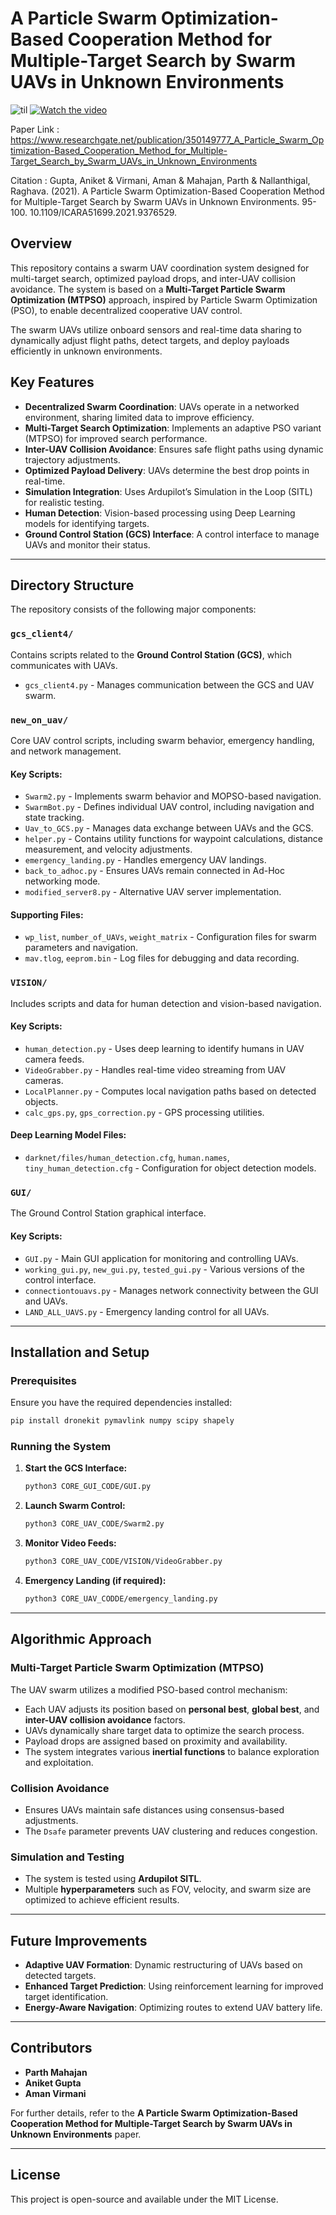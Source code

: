 
# A Particle Swarm Optimization-Based Cooperation Method for Multiple-Target Search by Swarm UAVs in Unknown Environments


![til](./Videos/MOPSO_VIDEO.gif)
[![Watch the video](https://www.youtube.com/watch?v=dCsL4g-YQkY)](https://www.youtube.com/watch?v=dCsL4g-YQkY)


Paper Link : 
https://www.researchgate.net/publication/350149777_A_Particle_Swarm_Optimization-Based_Cooperation_Method_for_Multiple-Target_Search_by_Swarm_UAVs_in_Unknown_Environments

Citation :
Gupta, Aniket & Virmani, Aman & Mahajan, Parth & Nallanthigal, Raghava. (2021). A Particle Swarm Optimization-Based Cooperation Method for Multiple-Target Search by Swarm UAVs in Unknown Environments. 95-100. 10.1109/ICARA51699.2021.9376529. 

## Overview
This repository contains a swarm UAV coordination system designed for multi-target search, optimized payload drops, and inter-UAV collision avoidance. The system is based on a **Multi-Target Particle Swarm Optimization (MTPSO)** approach, inspired by Particle Swarm Optimization (PSO), to enable decentralized cooperative UAV control.

The swarm UAVs utilize onboard sensors and real-time data sharing to dynamically adjust flight paths, detect targets, and deploy payloads efficiently in unknown environments.

## Key Features
- **Decentralized Swarm Coordination**: UAVs operate in a networked environment, sharing limited data to improve efficiency.
- **Multi-Target Search Optimization**: Implements an adaptive PSO variant (MTPSO) for improved search performance.
- **Inter-UAV Collision Avoidance**: Ensures safe flight paths using dynamic trajectory adjustments.
- **Optimized Payload Delivery**: UAVs determine the best drop points in real-time.
- **Simulation Integration**: Uses Ardupilot’s Simulation in the Loop (SITL) for realistic testing.
- **Human Detection**: Vision-based processing using Deep Learning models for identifying targets.
- **Ground Control Station (GCS) Interface**: A control interface to manage UAVs and monitor their status.

---

## Directory Structure
The repository consists of the following major components:

### `gcs_client4/`
Contains scripts related to the **Ground Control Station (GCS)**, which communicates with UAVs.
- `gcs_client4.py` - Manages communication between the GCS and UAV swarm.

### `new_on_uav/`
Core UAV control scripts, including swarm behavior, emergency handling, and network management.
#### Key Scripts:
- `Swarm2.py` - Implements swarm behavior and MOPSO-based navigation.
- `SwarmBot.py` - Defines individual UAV control, including navigation and state tracking.
- `Uav_to_GCS.py` - Manages data exchange between UAVs and the GCS.
- `helper.py` - Contains utility functions for waypoint calculations, distance measurement, and velocity adjustments.
- `emergency_landing.py` - Handles emergency UAV landings.
- `back_to_adhoc.py` - Ensures UAVs remain connected in Ad-Hoc networking mode.
- `modified_server8.py` - Alternative UAV server implementation.

#### Supporting Files:
- `wp_list`, `number_of_UAVs`, `weight_matrix` - Configuration files for swarm parameters and navigation.
- `mav.tlog`, `eeprom.bin` - Log files for debugging and data recording.

### `VISION/`
Includes scripts and data for human detection and vision-based navigation.
#### Key Scripts:
- `human_detection.py` - Uses deep learning to identify humans in UAV camera feeds.
- `VideoGrabber.py` - Handles real-time video streaming from UAV cameras.
- `LocalPlanner.py` - Computes local navigation paths based on detected objects.
- `calc_gps.py`, `gps_correction.py` - GPS processing utilities.

#### Deep Learning Model Files:
- `darknet/files/human_detection.cfg`, `human.names`, `tiny_human_detection.cfg` - Configuration for object detection models.

### `GUI/`
The Ground Control Station graphical interface.
#### Key Scripts:
- `GUI.py` - Main GUI application for monitoring and controlling UAVs.
- `working_gui.py`, `new_gui.py`, `tested_gui.py` - Various versions of the control interface.
- `connectiontouavs.py` - Manages network connectivity between the GUI and UAVs.
- `LAND_ALL_UAVS.py` - Emergency landing control for all UAVs.

---

## Installation and Setup
### Prerequisites
Ensure you have the required dependencies installed:
```bash
pip install dronekit pymavlink numpy scipy shapely
```

### Running the System
1. **Start the GCS Interface:**
   ```bash
   python3 CORE_GUI_CODE/GUI.py
   ```
2. **Launch Swarm Control:**
   ```bash
   python3 CORE_UAV_CODE/Swarm2.py
   ```
3. **Monitor Video Feeds:**
   ```bash
   python3 CORE_UAV_CODE/VISION/VideoGrabber.py
   ```
4. **Emergency Landing (if required):**
   ```bash
   python3 CORE_UAV_CODDE/emergency_landing.py
   ```

---

## Algorithmic Approach
### **Multi-Target Particle Swarm Optimization (MTPSO)**
The UAV swarm utilizes a modified PSO-based control mechanism:
- Each UAV adjusts its position based on **personal best**, **global best**, and **inter-UAV collision avoidance** factors.
- UAVs dynamically share target data to optimize the search process.
- Payload drops are assigned based on proximity and availability.
- The system integrates various **inertial functions** to balance exploration and exploitation.

### Collision Avoidance
- Ensures UAVs maintain safe distances using consensus-based adjustments.
- The `Dsafe` parameter prevents UAV clustering and reduces congestion.

### Simulation and Testing
- The system is tested using **Ardupilot SITL**.
- Multiple **hyperparameters** such as FOV, velocity, and swarm size are optimized to achieve efficient results.

---

## Future Improvements
- **Adaptive UAV Formation**: Dynamic restructuring of UAVs based on detected targets.
- **Enhanced Target Prediction**: Using reinforcement learning for improved target identification.
- **Energy-Aware Navigation**: Optimizing routes to extend UAV battery life.

---

## Contributors
- **Parth Mahajan**
- **Aniket Gupta** 
- **Aman Virmani**


For further details, refer to the **A Particle Swarm Optimization-Based Cooperation Method for Multiple-Target Search by Swarm UAVs in Unknown Environments** paper.

---

## License
This project is open-source and available under the MIT License.



